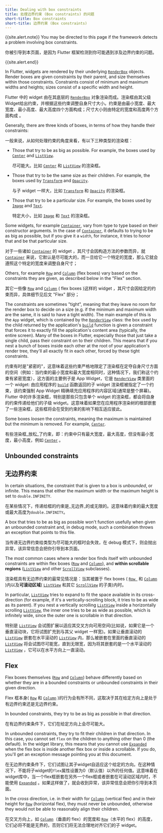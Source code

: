 ```yaml
---
title: Dealing with box constraints
title: 处理边界约束 (Box constraints) 的问题
short-title: Box constraints
short-title: 边界约束 (Box constraints)
---
```


{{site.alert.note}}
  You may be directed to this page if the framework detects a problem involving
  box constraints.

  你被引导到本页面，是因为 Flutter 框架检测到你可能遇到涉及边界约束的问题。 

{{site.alert.end}}

In Flutter, widgets are rendered by their underlying
[`RenderBox`]({{site.api}}/flutter/rendering/RenderBox-class.html)
objects. Render boxes are given
constraints by their parent, and size themselves within those
constraints. Constraints consist of minimum and maximum widths and
heights; sizes consist of a specific width and height.

Flutter 中的 widget 由在其底层的 [`RenderBox`]({{site.api}}/flutter/rendering/RenderBox-class.html) 对象渲染而成。渲染框由其父级Widget给出约束，并根据这些约束调整自身尺寸大小。约束是由最小宽度、最大宽度、最小高度、最大高度四个方面构成；尺寸大小则由特定的宽度和高度两个方面构成 。

Generally, there are three kinds of boxes, in terms of how they handle
their constraints:

一般来说，从如何处理约束的角度来看，有以下三种类型的渲染框：

- Those that try to be as big as possible.
  For example, the boxes used by [`Center`]({{site.api}}/flutter/widgets/Center-class.html) and [`ListView`]({{site.api}}/flutter/widgets/ListView-class.html).

  尽可能大。比如 [`Center`]({{site.api}}/flutter/widgets/Center-class.html) 和 [`ListView`]({{site.api}}/flutter/widgets/ListView-class.html) 的渲染框。

- Those that try to be the same size as their children.
  For example, the boxes used by [`Transform`]({{site.api}}/flutter/widgets/Transform-class.html) and [`Opacity`]({{site.api}}/flutter/widgets/Opacity-class.html).

  与子 widget 一样大，比如 [`Transform`]({{site.api}}/flutter/widgets/Transform-class.html) 和 [`Opacity`]({{site.api}}/flutter/widgets/Opacity-class.html) 的渲染框。

- Those that try to be a particular size.
  For example, the boxes used by [`Image`]({{site.api}}/flutter/dart-ui/Image-class.html) and [`Text`]({{site.api}}/flutter/widgets/Text-class.html).

  特定大小，比如  [`Image`]({{site.api}}/flutter/dart-ui/Image-class.html) 和 [`Text`]({{site.api}}/flutter/widgets/Text-class.html) 的渲染框。

Some widgets, for example [`Container`]({{site.api}}/flutter/widgets/Container-class.html), vary from type to type based on
their constructor arguments. In the case of [`Container`]({{site.api}}/flutter/widgets/Container-class.html), it defaults
to trying to be as big as possible, but if you give it a `width`, for
instance, it tries to honor that and be that particular size.

对于一些诸如 [`Container`]({{site.api}}/flutter/widgets/Container-class.html) 的 widget ，其尺寸会因构造方法的参数而异，就 [`Container`]({{site.api}}/flutter/widgets/Container-class.html) 来说，它默认是尽可能大的，而一旦给它一个特定的宽度，那么它就会遵照这个特定的宽度来调整自身尺寸；

Others, for example [`Row`]({{site.api}}/flutter/widgets/Row-class.html) and [`Column`]({{site.api}}/flutter/widgets/Column-class.html) (flex boxes) vary based on the
constraints they are given, as described below in the "Flex" section.

其它一些像 [`Row`]({{site.api}}/flutter/widgets/Row-class.html) and [`Column`]({{site.api}}/flutter/widgets/Column-class.html) ( flex boxes )这样的 widget ，其尺寸会因给定的约束而异，具体细节见后文 "Flex" 部分；

The constraints are sometimes "tight", meaning that they leave no room
for the render box to decide on a size (e.g. if the minimum and
maximum width are the same, it is said to have a tight width). The
main example of this is the `App` widget, which is contained by the
[`RenderView`]({{site.api}}/flutter/rendering/RenderView-class.html)
class: the box used by the child returned by the
application's [`build`]({{site.api}}/flutter/widgets/State/build.html)
function is given a constraint that forces it to
exactly fill the application's content area (typically, the entire
screen). Many of the boxes in Flutter, especially those that just take a
single child, pass their constraint on to their children. This
means that if you nest a bunch of boxes inside each other at the root
of your application's render tree, they'll all exactly fit in each
other, forced by these tight constraints.

约束有时是"紧密的"，这意味着这些约束严格地限定了渲染框在定夺自身尺寸方面的空间（例如：当约束的最小宽度和最大宽度相同时，这种情况下，我们称这个约束有紧密宽度），这方面的主要例子是 App Widget，它是 [`RenderView`]({{site.api}}/flutter/rendering/RenderView-class.html) 类里面的一个 widget: 由应用程序的 [`build`]({{site.api}}/flutter/widgets/State/build.html) 函数返回的子 widget 渲染框被指定了一个约束，该约束强制 App Widget 精确填充应用程序的内容区域(通常是整个屏幕)。Flutter 中的许多渲染框，特别是那些只包含单个 widget 的渲染框，都会将自身的约束传递给他们的子级 widget。这意味着如果您在应用程序渲染树的根部嵌套了一些渲染框，这些框将会在受到约束的影响下相互适应彼此。

Some boxes _loosen_ the constraints, meaning the maximum is maintained
but the minimum is removed. For example,
[`Center`]({{site.api}}/flutter/widgets/Center-class.html).

有些渲染框_放松_了约束，即：约束中只有最大宽度，最大高度，但没有最小宽度，最小高度，例如 [`Center`]({{site.api}}/flutter/widgets/Center-class.html) 。

Unbounded constraints
---------------------

无边界约束
---------------------

In certain situations, the constraint that is given to a box is
_unbounded_, or infinite. This means that either the maximum width or
the maximum height is set to `double.INFINITY`.

在某些情况下，传递给框的约束是_无边界_的或无限的。这意味着约束的最大宽度或最大高度为`double.INFINITY`。

A box that tries to be as big as possible won't function usefully when
given an unbounded constraint and, in debug mode, such a combination
throws an exception that points to this file.

当传递无边界约束给类型为尽可能大的框时会失效，在 debug 模式下，则会抛出异常，该异常信息会把你引导到本页面。

The most common cases where a render box finds itself with unbounded
constraints are within flex boxes
([`Row`]({{site.api}}/flutter/widgets/Row-class.html)
and [`Column`]({{site.api}}/flutter/widgets/Column-class.html)),
and **within scrollable regions**
([`ListView`]({{site.api}}/flutter/widgets/ListView-class.html)
and other [`ScrollView`]({{site.api}}/flutter/widgets/ScrollView-class.html) subclasses).

渲染框具有无边界约束的最常见情况是：当其被置于 flex boxes ( [`Row `]({{site.api}}/flutter/widgets/Row-class.html) 和 [`Column`]({{site.api}}/flutter/widgets/Column-class.html) )内以及**可滚动区域**( [`ListView`]({{site.api}}/flutter/widgets/ListView-class.html) 和其它 [`ScrollView`]({{site.api}}/flutter/widgets/ScrollView-class.html) 的子类)内时。

In particular, [`ListView`]({{site.api}}/flutter/widgets/ListView-class.html)
tries to expand to fit the space available
in its cross-direction (for example, if it's a vertically-scrolling block,
it tries to be as wide as its parent). If you nest a vertically
scrolling [`ListView`]({{site.api}}/flutter/widgets/ListView-class.html)
inside a horizontally scrolling [`ListView`]({{site.api}}/flutter/widgets/ListView-class.html),
the inner one tries to be as wide as possible, which is infinitely
wide, since the outer one is scrollable in that direction.

特别是 [`ListView`]({{site.api}}/flutter/widgets/ListView-class.html) 会试图扩展以适应其交叉方向可用空间(比如说，如果它是一个垂直滚动块，它将试图扩充到与其父 widget 一样宽)。如果让垂直滚动的 [`ListView`]({{site.api}}/flutter/widgets/ListView-class.html) 嵌套在水平滚动的 [`ListView`]({{site.api}}/flutter/widgets/ListView-class.html) 内，那么被嵌套在里面的垂直滚动的 [`ListView`]({{site.api}}/flutter/widgets/ListView-class.html) 将会试图尽可能宽，直到无限宽，因为将其嵌套的是一个水平滚动的 [`ListView`]({{site.api}}/flutter/widgets/ListView-class.html) ，它可以在水平方向上一直滚动。

Flex
----

Flex boxes themselves
([`Row`]({{site.api}}/flutter/widgets/Row-class.html)
and [`Column`]({{site.api}}/flutter/widgets/Column-class.html))
behave differently based on
whether they are in a bounded constraints or unbounded constraints in
their given direction.

Flex 框本身( [`Row`]({{site.api}}/flutter/widgets/Row-class.html) 和 [`Column`]({{site.api}}/flutter/widgets/Column-class.html) )的行为会有所不同，这取决于其在给定方向上是处于有边界约束还是无边界约束。

In bounded constraints, they try to be as big as possible in that
direction.

在有边界约束条件下，它们在给定方向上会尽可能大。

In unbounded constraints, they try to fit their children in that
direction. In this case, you cannot set `flex` on the children to
anything other than 0 (the default). In the widget library, this
means that you cannot use [`Expanded`]({{site.api}}/flutter/widgets/Expanded-class.html)
when the flex box is inside
another flex box or inside a scrollable. If you do, you'll get an
exception message pointing you at this document.

在无边界约束条件下，它们试图让其子widget自适应这个给定的方向。在这种情况下，不能将子widget的`flex`属性设置为0（默认值）以外的任何值。这意味着在widget库中，当一个flex框嵌套在另外一个flex框或者嵌套在可滚动区域内时，不能使用 [`Expanded`]({{site.api}}/flutter/widgets/Expanded-class.html) 。如果这样做了，就会收到异常，该异常信息会把你引导到本页面。

In the _cross_ direction, i.e. in their width for
[`Column`]({{site.api}}/flutter/widgets/Column-class.html)
(vertical flex) and in their height for
[`Row`]({{site.api}}/flutter/widgets/Row-class.html)
(horizontal flex), they must never be unbounded,
otherwise they would not be able to reasonably align their children.

在交叉方向上，如 [`Column`]({{site.api}}/flutter/widgets/Column-class.html)（垂直的 flex）的宽度和 [`Row`]({{site.api}}/flutter/widgets/Row-class.html)（水平的 flex）的高度，它们必将不能是无界的，否则它们将无法合理地对齐它们的子 widget。